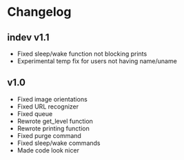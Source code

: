 # Changelog

## indev v1.1
- Fixed sleep/wake function not blocking prints
- Experimental temp fix for users not having name/uname

## v1.0
- Fixed image orientations
- Fixed URL recognizer
- Fixed queue
- Rewrote get_level function
- Rewrote printing function
- Fixed purge command
- Fixed sleep/wake commands
- Made code look nicer
